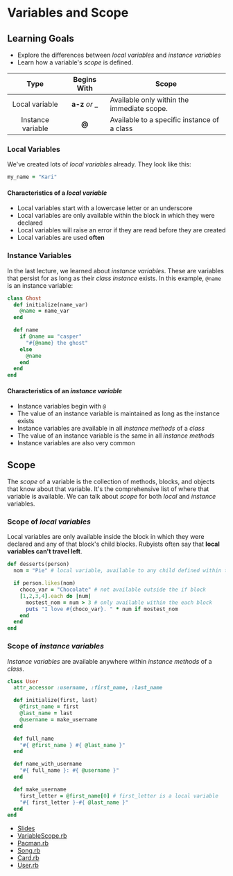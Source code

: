 # Variables and Scope
## Learning Goals
- Explore the differences between _local variables_ and _instance variables_
- Learn how a variable's _scope_ is defined.

| Type             | Begins With        | Scope                                    |
|:----------------:|:------------------:|------------------------------------------|
|Local variable    | **a-z** *or* **_** | Available only within the immediate scope.
|Instance variable | **@**              | Available to a specific instance of a class

### Local Variables
We've created lots of _local variables_ already. They look like this:

```ruby
my_name = "Kari"
```

#### Characteristics of a _local variable_
- Local variables start with a lowercase letter or an underscore
- Local variables are only available within the block in which they were declared
- Local variables will raise an error if they are read before they are created
- Local variables are used __often__

### Instance Variables
In the last lecture, we learned about _instance variables_. These are variables that persist for as long as their _class instance_ exists. In this example, `@name` is an instance variable:

```ruby
class Ghost
  def initialize(name_var)
    @name = name_var
  end

  def name
    if @name == "casper"
      "#{@name} the ghost"
    else
      @name
    end
  end
end
```

#### Characteristics of an _instance variable_
- Instance variables begin with `@`
- The value of an instance variable is maintained as long as the instance exists
- Instance variables are available in all _instance methods_ of a _class_
- The value of an instance variable is the same in all _instance methods_
- Instance variables are also very common

## Scope
The _scope_ of a variable is the collection of methods, blocks, and objects that know about that variable. It's the comprehensive list of where that variable is available. We can talk about _scope_ for both _local_ and _instance_ variables.

### Scope of _local variables_
Local variables are only available inside the block in which they were declared and any of that block's child blocks. Rubyists often say that __local variables can't travel left__.

```ruby
def desserts(person)
  nom = "Pie" # local variable, available to any child defined within this same method.

  if person.likes(nom)
    choco_var = "Chocolate" # not available outside the if block
    [1,2,3,4].each do |num|
      mostest_nom = num > 3 # only available within the each block
      puts "I love #{choco_var}. " * num if mostest_nom
    end
  end
end
```

### Scope of _instance variables_
_Instance variables_ are available anywhere within _instance methods_ of a _class_.

```ruby
class User
  attr_accessor :username, :first_name, :last_name

  def initialize(first, last)
    @first_name = first
    @last_name = last
    @username = make_username
  end

  def full_name
    "#{ @first_name } #{ @last_name }"
  end

  def name_with_username
    "#{ full_name }: #{ @username }"
  end

  def make_username
    first_letter = @first_name[0] # first_letter is a local variable
    "#{ first_letter }-#{ @last_name }"
  end
end
```

*  [Slides](https://docs.google.com/presentation/d/1AArzIhCh0-jAtGf3O9yG1lh7GeFxSS75u_qfZ365ze0/edit)
*  [VariableScope.rb](source/VariableScope.rb)
*  [Pacman.rb](source/PacMan.rb)
*  [Song.rb](source/Song.rb)
*  [Card.rb](source/Card.rb)
*  [User.rb](source/User.rb)
